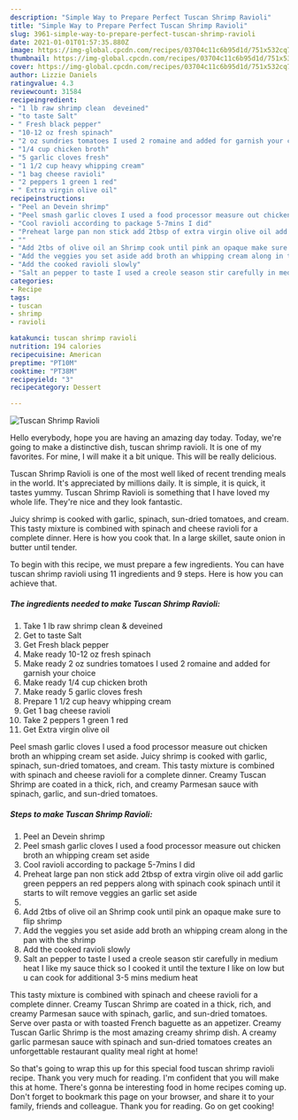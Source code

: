 ```yaml
---
description: "Simple Way to Prepare Perfect Tuscan Shrimp Ravioli"
title: "Simple Way to Prepare Perfect Tuscan Shrimp Ravioli"
slug: 3961-simple-way-to-prepare-perfect-tuscan-shrimp-ravioli
date: 2021-01-01T01:57:35.880Z
image: https://img-global.cpcdn.com/recipes/03704c11c6b95d1d/751x532cq70/tuscan-shrimp-ravioli-recipe-main-photo.jpg
thumbnail: https://img-global.cpcdn.com/recipes/03704c11c6b95d1d/751x532cq70/tuscan-shrimp-ravioli-recipe-main-photo.jpg
cover: https://img-global.cpcdn.com/recipes/03704c11c6b95d1d/751x532cq70/tuscan-shrimp-ravioli-recipe-main-photo.jpg
author: Lizzie Daniels
ratingvalue: 4.3
reviewcount: 31584
recipeingredient:
- "1 lb raw shrimp clean  deveined"
- "to taste Salt"
- " Fresh black pepper"
- "10-12 oz fresh spinach"
- "2 oz sundries tomatoes I used 2 romaine and added for garnish your choice"
- "1/4 cup chicken broth"
- "5 garlic cloves fresh"
- "1 1/2 cup heavy whipping cream"
- "1 bag cheese ravioli"
- "2 peppers 1 green 1 red"
- " Extra virgin olive oil"
recipeinstructions:
- "Peel an Devein shrimp"
- "Peel smash garlic cloves I used a food processor measure out chicken broth an whipping cream set aside"
- "Cool ravioli according to package 5-7mins I did"
- "Preheat large pan non stick add 2tbsp of extra virgin olive oil add garlic green peppers an red peppers along with spinach cook spinach until it starts to wilt remove veggies an garlic set aside"
- ""
- "Add 2tbs of olive oil an Shrimp cook until pink an opaque make sure to flip shrimp"
- "Add the veggies you set aside add broth an whipping cream along in the pan with the shrimp"
- "Add the cooked ravioli slowly"
- "Salt an pepper to taste I used a creole season stir carefully in medium heat I like my sauce thick so I cooked it until the texture I like on low but u can cook for additional 3-5 mins medium heat"
categories:
- Recipe
tags:
- tuscan
- shrimp
- ravioli

katakunci: tuscan shrimp ravioli 
nutrition: 194 calories
recipecuisine: American
preptime: "PT10M"
cooktime: "PT38M"
recipeyield: "3"
recipecategory: Dessert

---
```



![Tuscan Shrimp Ravioli](https://img-global.cpcdn.com/recipes/03704c11c6b95d1d/751x532cq70/tuscan-shrimp-ravioli-recipe-main-photo.jpg)

Hello everybody, hope you are having an amazing day today. Today, we're going to make a distinctive dish, tuscan shrimp ravioli. It is one of my favorites. For mine, I will make it a bit unique. This will be really delicious.

Tuscan Shrimp Ravioli is one of the most well liked of recent trending meals in the world. It's appreciated by millions daily. It is simple, it is quick, it tastes yummy. Tuscan Shrimp Ravioli is something that I have loved my whole life. They're nice and they look fantastic.

Juicy shrimp is cooked with garlic, spinach, sun-dried tomatoes, and cream. This tasty mixture is combined with spinach and cheese ravioli for a complete dinner. Here is how you cook that. In a large skillet, saute onion in butter until tender.


To begin with this recipe, we must prepare a few ingredients. You can have tuscan shrimp ravioli using 11 ingredients and 9 steps. Here is how you can achieve that.

<!--inarticleads1-->

##### The ingredients needed to make Tuscan Shrimp Ravioli:

1. Take 1 lb raw shrimp clean &amp; deveined
1. Get to taste Salt
1. Get  Fresh black pepper
1. Make ready 10-12 oz fresh spinach
1. Make ready 2 oz sundries tomatoes I used 2 romaine and added for garnish your choice
1. Make ready 1/4 cup chicken broth
1. Make ready 5 garlic cloves fresh
1. Prepare 1 1/2 cup heavy whipping cream
1. Get 1 bag cheese ravioli
1. Take 2 peppers 1 green 1 red
1. Get  Extra virgin olive oil


Peel smash garlic cloves I used a food processor measure out chicken broth an whipping cream set aside. Juicy shrimp is cooked with garlic, spinach, sun-dried tomatoes, and cream. This tasty mixture is combined with spinach and cheese ravioli for a complete dinner. Creamy Tuscan Shrimp are coated in a thick, rich, and creamy Parmesan sauce with spinach, garlic, and sun-dried tomatoes. 

<!--inarticleads2-->

##### Steps to make Tuscan Shrimp Ravioli:

1. Peel an Devein shrimp
1. Peel smash garlic cloves I used a food processor measure out chicken broth an whipping cream set aside
1. Cool ravioli according to package 5-7mins I did
1. Preheat large pan non stick add 2tbsp of extra virgin olive oil add garlic green peppers an red peppers along with spinach cook spinach until it starts to wilt remove veggies an garlic set aside
1. 
1. Add 2tbs of olive oil an Shrimp cook until pink an opaque make sure to flip shrimp
1. Add the veggies you set aside add broth an whipping cream along in the pan with the shrimp
1. Add the cooked ravioli slowly
1. Salt an pepper to taste I used a creole season stir carefully in medium heat I like my sauce thick so I cooked it until the texture I like on low but u can cook for additional 3-5 mins medium heat


This tasty mixture is combined with spinach and cheese ravioli for a complete dinner. Creamy Tuscan Shrimp are coated in a thick, rich, and creamy Parmesan sauce with spinach, garlic, and sun-dried tomatoes. Serve over pasta or with toasted French baguette as an appetizer. Creamy Tuscan Garlic Shrimp is the most amazing creamy shrimp dish. A creamy garlic parmesan sauce with spinach and sun-dried tomatoes creates an unforgettable restaurant quality meal right at home! 

So that's going to wrap this up for this special food tuscan shrimp ravioli recipe. Thank you very much for reading. I'm confident that you will make this at home. There's gonna be interesting food in home recipes coming up. Don't forget to bookmark this page on your browser, and share it to your family, friends and colleague. Thank you for reading. Go on get cooking!
